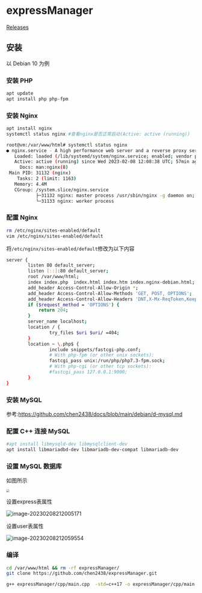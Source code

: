 # expressManager

[Releases](https://github.com/chen2438/expressManager/releases)

## 安装

以 Debian 10 为例

### 安装 PHP

```bash
apt update
apt install php php-fpm
```

### 安装 Nginx

```bash
apt install nginx
systemctl status nginx #查看nginx是否正常启动(Active: active (running))
```

```bash
root@vm:/var/www/html# systemctl status nginx
● nginx.service - A high performance web server and a reverse proxy server
   Loaded: loaded (/lib/systemd/system/nginx.service; enabled; vendor preset: enabled)
   Active: active (running) since Wed 2023-02-08 12:08:38 UTC; 57min ago
     Docs: man:nginx(8)
 Main PID: 31132 (nginx)
    Tasks: 2 (limit: 1163)
   Memory: 4.4M
   CGroup: /system.slice/nginx.service
           ├─31132 nginx: master process /usr/sbin/nginx -g daemon on; master_process on;
           └─31133 nginx: worker process
```

### 配置 Nginx

```bash
rm /etc/nginx/sites-enabled/default
vim /etc/nginx/sites-enabled/default
```

将`/etc/nginx/sites-enabled/default`修改为以下内容

```bash
server {
        listen 80 default_server;
        listen [::]:80 default_server;
        root /var/www/html;
        index index.php  index.html index.htm index.nginx-debian.html;
        add_header Access-Control-Allow-Origin *;
        add_header Access-Control-Allow-Methods 'GET, POST, OPTIONS';
        add_header Access-Control-Allow-Headers 'DNT,X-Mx-ReqToken,Keep-Alive,User-Agent,X-Requested-With,If-Modified-Since,Cache-Control,Content-Type,Authorization';
        if ($request_method = 'OPTIONS') {
            return 204;
        }
        server_name localhost;
        location / {
                try_files $uri $uri/ =404;
        }
        location ~ \.php$ {
                include snippets/fastcgi-php.conf;
                # With php-fpm (or other unix sockets):
                fastcgi_pass unix:/run/php/php7.3-fpm.sock;
                # With php-cgi (or other tcp sockets):
                #fastcgi_pass 127.0.0.1:9000;
        }
}
```

### 安装 MySQL

参考:https://github.com/chen2438/docs/blob/main/debian/d-mysql.md

### 配置 C++ 连接 MySQL

```bash
#apt install libmysqld-dev libmysqlclient-dev
apt install libmariadbd-dev libmariadb-dev-compat libmariadb-dev
```

### 设置 MySQL 数据库

如图所示

<img src="https://media.opennet.top/i/2023/02/08/63e3a0ff70821.png" style="zoom:50%;" />

设置express表属性

![image-20230208212005171](https://media.opennet.top/i/2023/02/08/63e3a18feb93c.png)

设置user表属性

![image-20230208212059554](https://media.opennet.top/i/2023/02/08/63e3a1becb971.png)

### 编译

```bash
cd /var/www/html && rm -rf expressManager/
git clone https://github.com/chen2438/expressManager.git
```

```bash
g++ expressManager/cpp/main.cpp  -std=c++17 -o expressManager/cpp/main `mysql_config --cflags --libs` && chmod 777 -R expressManager/ 
```

